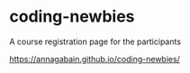 # coding-newbies
A course registration page for the participants

https://annagabain.github.io/coding-newbies/

